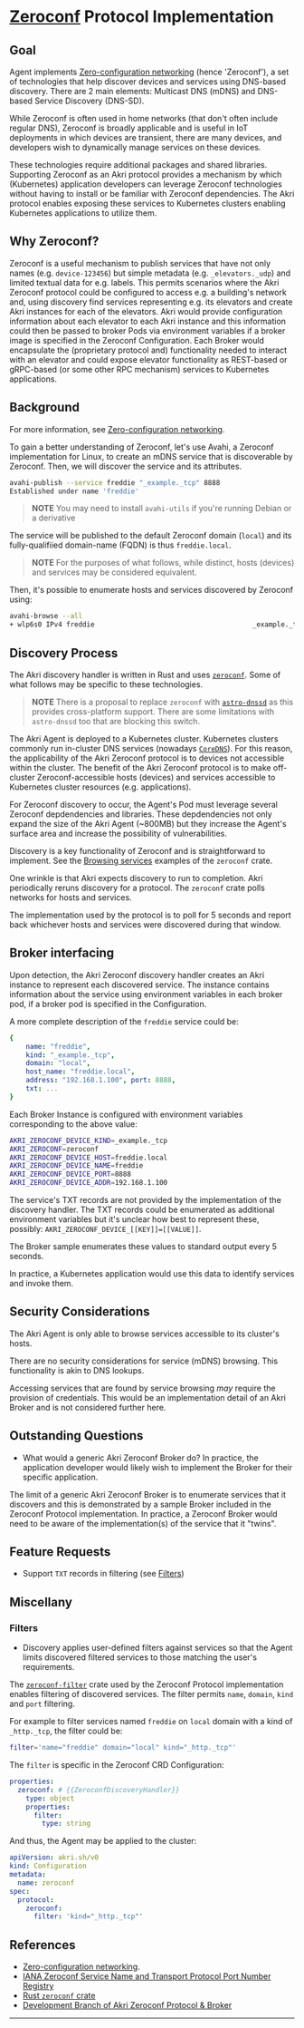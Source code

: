 # [Zeroconf](https://en.wikipedia.org/wiki/Zero-configuration_networking) Protocol Implementation

## Goal

Agent implements [Zero-configuration networking](https://en.wikipedia.org/wiki/Zero-configuration_networking) (hence 'Zeroconf'), a set of technologies that help discover devices and services using DNS-based discovery. There are 2 main elements: Multicast DNS (mDNS) and DNS-based Service Discovery (DNS-SD).

While Zeroconf is often used in home networks (that don't often include regular DNS), Zeroconf is broadly applicable and is useful in IoT deployments in which devices are transient, there are many devices, and developers wish to dynamically manage services on these devices.

These technologies require additional packages and shared libraries. Supporting Zeroconf as an Akri protocol provides a mechanism by which (Kubernetes) application developers can leverage Zeroconf technologies without having to install or be familiar with Zeroconf dependencies. The Akri protocol enables exposing these services to Kubernetes clusters enabling Kubernetes applications to utilize them.

## Why Zeroconf?

Zeroconf is a useful mechanism to publish services that have not only names (e.g. `device-123456`) but simple metadata (e.g. `_elevators._udp`) and limited textual data for e.g. labels. This permits scenarios where the Akri Zeroconf protocol could be configured to access e.g. a building's network and, using discovery find services representing e.g. its elevators and create Akri instances for each of the elevators. Akri would provide configuration information about each elevator to each Akri instance and this information could then be passed to broker Pods via environment variables if a broker image is specified in the Zeroconf Configuration. Each Broker would encapsulate the (proprietary protocol and) functionality needed to interact with an elevator and could expose elevator functionality as REST-based or gRPC-based (or some other RPC mechanism) services to Kubernetes applications.

## Background

For more information, see [Zero-configuration networking](https://en.wikipedia.org/wiki/Zero-configuration_networking).

To gain a better understanding of Zeroconf, let's use Avahi, a Zeroconf implementation for Linux, to create an mDNS service that is discoverable by Zeroconf. Then, we will discover the service and its attributes.

```bash
avahi-publish --service freddie "_example._tcp" 8888
Established under name 'freddie'
```

> **NOTE** You may need to install `avahi-utils` if you're running Debian or a derivative

The service will be published to the default Zeroconf domain (`local`) and its fully-qualifiied domain-name (FQDN) is thus `freddie.local`.

> **NOTE** For the purposes of what follows, while distinct, hosts (devices) and services may be considered equivalent.

Then, it's possible to enumerate hosts and services discovered by Zeroconf using:

```bash
avahi-browse --all
+ wlp6s0 IPv4 freddie                                       _example._tcp        local
```

## Discovery Process

The Akri discovery handler is written in Rust and uses [`zeroconf`](https://crates.io/crates/zeroconf). Some of what follows may be specific to these technologies.

> **NOTE** There is a proposal to replace `zeroconf` with [`astro-dnssd`](https://crates.io/crates/astro-dnssd) as this provides cross-platform support. There are some limitations with `astro-dnssd` too that are blocking this switch.

The Akri Agent is deployed to a Kubernetes cluster. Kubernetes clusters commonly run in-cluster DNS services (nowadays [`CoreDNS`](https://kubernetes.io/docs/tasks/administer-cluster/coredns/)). For this reason, the applicability of the Akri Zeroconf protocol is to devices not accessible within the cluster. The benefit of the Akri Zeroconf protocol is to make off-cluster Zeroconf-accessible hosts (devices) and services accessible to Kubernetes cluster resources (e.g. applications).

For Zeroconf discovery to occur, the Agent's Pod must leverage several Zeroconf depdendencies and libraries. These depdendencies not only expand the size of the Akri Agent (~800MB) but they increase the Agent's surface area and increase the possibility of vulnerabilities.

Discovery is a key functionality of Zeroconf and is straightforward to implement. See the [Browsing services](https://crates.io/crates/zeroconf#browsing-services) examples of the `zeroconf` crate.

One wrinkle is that Akri expects discovery to run to completion. Akri periodically reruns discovery for a protocol. The `zeroconf` crate polls networks for hosts and services.

The implementation used by the protocol is to poll for 5 seconds and report back whichever hosts and services were discovered during that window.

## Broker interfacing

Upon detection, the Akri Zeroconf discovery handler creates an Akri instance to represent each discovered service. The instance contains information about the service using environment variables in each broker pod, if a broker pod is specified in the Configuration.

A more complete description of the `freddie` service could be:

```YAML
{
    name: "freddie",
    kind: "_example._tcp",
    domain: "local",
    host_name: "freddie.local",
    address: "192.168.1.100", port: 8888,
    txt: ...
}
```

Each Broker Instance is configured with environment variables corresponding to the above value:

```bash
AKRI_ZEROCONF_DEVICE_KIND=_example._tcp
AKRI_ZEROCONF=zeroconf
AKRI_ZEROCONF_DEVICE_HOST=freddie.local
AKRI_ZEROCONF_DEVICE_NAME=freddie
AKRI_ZEROCONF_DEVICE_PORT=8888
AKRI_ZEROCONF_DEVICE_ADDR=192.168.1.100
```

The service's TXT records are not provided by the implementation of the discovery handler. The TXT records could be enumerated as additional environment variables but it's unclear how best to represent these, possibly: `AKRI_ZEROCONF_DEVICE_[[KEY]]=[[VALUE]]`.

The Broker sample enumerates these values to standard output every 5 seconds.

In practice, a Kubernetes application would use this data to identify services and invoke them.

## Security Considerations

The Akri Agent is only able to browse services accessible to its cluster's hosts.

There are no security considerations for service (mDNS) browsing. This functionality is akin to DNS lookups.

Accessing services that are found by service browsing *may* require the provision of credentials. This would be an implementation detail of an Akri Broker and is not considered further here.

## Outstanding Questions

+ What would a generic Akri Zeroconf Broker do? In practice, the application developer would likely wish to implement the Broker for their specific application.

The limit of a generic Akri Zeroconf Broker is to enumerate services that it discovers and this is demonstrated by a sample Broker included in the Zeroconf Protocol implementation. In practice, a Zeroconf Broker would need to be aware of the implementation(s) of the service that it "twins".

## Feature Requests

+ Support `TXT` records in filtering (see [Filters](#filters))

## Miscellany

### Filters

+ Discovery applies user-defined filters against services so that the Agent limits discovered filtered services to those matching the user's requirements.

The [`zeroconf-filter`](https://github.com/DazWilkin/akri-pest) crate used by the Zeroconf Protocol implementation enables filtering of discovered services. The filter permits `name`, `domain`, `kind` and `port` filtering.

For example to filter services named `freddie` on `local` domain with a kind of `_http._tcp`, the filter could be:

```bash
filter='name="freddie" domain="local" kind="_http._tcp"'
```

The `filter` is specific in the Zeroconf CRD Configuration:

```YAML
properties:
  zeroconf: # {{ZeroconfDiscoveryHandler}}
    type: object
    properties:
      filter: 
        type: string
```

And thus, the Agent may be applied to the cluster:

```YAML
apiVersion: akri.sh/v0
kind: Configuration
metadata:
  name: zeroconf
spec:
  protocol:
    zeroconf:
      filter: 'kind="_http._tcp"'
```

## References

+ [Zero-configuration networking](https://en.wikipedia.org/wiki/Zero-configuration_networking).
+ [IANA Zeroconf Service Name and Transport Protocol Port Number Registry](https://www.iana.org/assignments/service-names-port-numbers/service-names-port-numbers.xhtml?skey=9&page=132)
+ [Rust `zeroconf` crate](https://crates.io/crates/zeroconf)
+ [Development Branch of Akri Zeroconf Protocol & Broker](https://github.com/DazWilkin/akri/tree/protocol-zeroconf)
---

